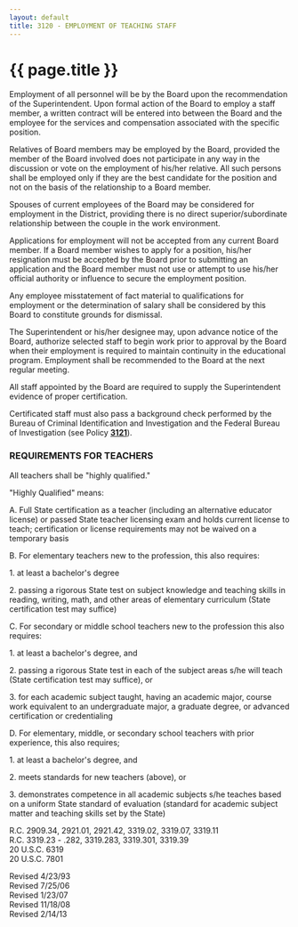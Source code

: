 ```yaml
---
layout: default
title: 3120 - EMPLOYMENT OF TEACHING STAFF
---
```


{{ page.title }}
================

Employment of all personnel will be by the Board upon the recommendation
of the Superintendent. Upon formal action of the Board to employ a staff
member, a written contract will be entered into between the Board and
the employee for the services and compensation associated with the
specific position.

Relatives of Board members may be employed by the Board, provided the
member of the Board involved does not participate in any way in the
discussion or vote on the employment of his/her relative. All such
persons shall be employed only if they are the best candidate for the
position and not on the basis of the relationship to a Board member.

Spouses of current employees of the Board may be considered for
employment in the District, providing there is no direct
superior/subordinate relationship between the couple in the work
environment.

Applications for employment will not be accepted from any current Board
member. If a Board member wishes to apply for a position, his/her
resignation must be accepted by the Board prior to submitting an
application and the Board member must not use or attempt to use his/her
official authority or influence to secure the employment position.

Any employee misstatement of fact material to qualifications for
employment or the determination of salary shall be considered by this
Board to constitute grounds for dismissal.

The Superintendent or his/her designee may, upon advance notice of the
Board, authorize selected staff to begin work prior to approval by the
Board when their employment is required to maintain continuity in the
educational program. Employment shall be recommended to the Board at the
next regular meeting.

All staff appointed by the Board are required to supply the
Superintendent evidence of proper certification.

Certificated staff must also pass a background check performed by the
Bureau of Criminal Identification and Investigation and the Federal
Bureau of Investigation (see Policy [**3121**](po3121.md)).

### REQUIREMENTS FOR TEACHERS

All teachers shall be "highly qualified."

"Highly Qualified" means:

A. Full State certification as a teacher (including an alternative
educator license) or passed State teacher licensing exam and holds
current license to teach; certification or license requirements may not
be waived on a temporary basis

B. For elementary teachers new to the profession, this also requires:

​1. at least a bachelor's degree

​2. passing a rigorous State test on subject knowledge and teaching
skills in reading, writing, math, and other areas of elementary
curriculum (State certification test may suffice)

C. For secondary or middle school teachers new to the profession this
also requires:

​1. at least a bachelor's degree, and

​2. passing a rigorous State test in each of the subject areas s/he will
teach (State certification test may suffice), or

​3. for each academic subject taught, having an academic major, course
work equivalent to an undergraduate major, a graduate degree, or
advanced certification or credentialing

D. For elementary, middle, or secondary school teachers with prior
experience, this also requires;

​1. at least a bachelor's degree, and

​2. meets standards for new teachers (above), or

​3. demonstrates competence in all academic subjects s/he teaches based
on a uniform State standard of evaluation (standard for academic subject
matter and teaching skills set by the State)

R.C. 2909.34, 2921.01, 2921.42, 3319.02, 3319.07, 3319.11\
 R.C. 3319.23 - .282, 3319.283, 3319.301, 3319.39\
 20 U.S.C. 6319\
 20 U.S.C. 7801

Revised 4/23/93\
 Revised 7/25/06\
 Revised 1/23/07\
 Revised 11/18/08\
 Revised 2/14/13
